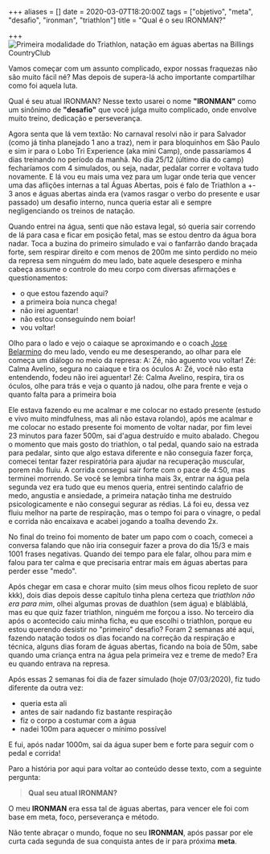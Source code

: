 +++
aliases = []
date = 2020-03-07T18:20:00Z
tags = ["objetivo", "meta", "desafio", "ironman", "triathlon"]
title = "Qual é o seu IRONMAN?"

+++
![Primeira modalidade do Triathlon, natação em águas abertas na Billings CountryClub](/blog/IMG_1071-2020-03-07.png "Primeira modalidade do Triathlon, natação em águas abertas na Billings CountryClub")

Vamos começar com um assunto complicado, expor nossas fraquezas não são muito fácil né? Mas depois de supera-lá acho importante compartilhar como foi aquela luta.

Qual é seu atual IRONMAN? Nesse texto usarei o nome **"IRONMAN"** como um sinônimo de **"desafio"** que você julga muito complicado, onde envolve muito treino, dedicação e perseverança.

Agora senta que lá vem textão:
No carnaval resolvi não ir para Salvador (como já tinha planejado 1 ano a traz), nem ir para bloquinhos em São Paulo e sim ir para o Lobo Tri Experience (aka mini Camp), onde passaríamos 4 dias treinando no período da manhã. No dia 25/12 (último dia do camp) fecharíamos com 4 simulados, ou seja, nadar, pedalar correr e voltava tudo novamente. E lá vou eu mais uma vez para um lugar onde teria que vencer uma das aflições internas a tal Águas Abertas, pois é falo de Triathlon a +- 3 anos e águas abertas ainda era (vamos rasgar o verbo do presente e usar passado) um desafio interno, nunca queria estar ali e sempre negligenciando os treinos de natação.

Quando entrei na água, senti que não estava legal, só queria sair correndo de lá para casa e ficar em posição fetal, mas se estou dentro da água bora nadar.
Toca a buzina do primeiro simulado e vai o fanfarrão dando braçada forte, sem respirar direito e com menos de 200m me sinto perdido no meio da represa sem ninguém do meu lado, bate aquele desespero e minha cabeça assume o controle do meu corpo com diversas afirmações e questionamentos:

* o que estou fazendo aqui?
* a primeira boia nunca chega!
* não irei aguentar!
* não estou conseguindo nem boiar!
* vou voltar!

Olho para o lado e vejo o caiaque se aproximando e o coach [Jose Belarmino](https://www.instagram.com/josebelarmino/) do meu lado, vendo eu me desesperando, ao olhar para ele começa um diálogo no meio da represa:
A: Zé, não aguento vou voltar!
Zé: Calma Avelino, segura no caiaque e tira os óculos
A: Zé, você não esta entendendo, fodeu não irei aguentar!
Zé: Calma Avelino, respira, tira os óculos, olhe para trás e veja o quanto já nadou, olhe para frente e veja o quanto falta para a primeira boia

Ele estava fazendo eu me acalmar e me colocar no estado presente (estudo e vivo muito mindfulness, mas ali não estava rolando), após me acalmar e me colocar no estado presente foi momento de voltar nadar, por fim levei 23 minutos para fazer 500m, sai d'agua destruído e muito abalado. Chegou o momento que mais gosto do triathlon, o tal pedal, quando saio na estrada para pedalar, sinto que algo estava diferente e não conseguia fazer força, comecei tentar fazer respiratória para ajudar na recuperação muscular, porem não fluiu. A corrida consegui sair forte com o pace de 4:50, mas terminei morrendo.
Se você se lembra tinha mais 3x, entrar na água pela segunda vez era tudo que eu menos queria, entrei sentindo calafrio de medo, angustia e ansiedade, a primeira natação tinha me destruído psicologicamente e não consegui segurar as rédias. Lá foi eu, dessa vez fluiu melhor na parte de respiração, mas o tempo foi para o vinagre, o pedal e corrida não encaixava e acabei jogando a toalha devendo 2x.

No final do treino foi momento de bater um papo com o coach, comecei a conversa falando que não iria conseguir fazer a prova do dia 15/3 e mais 1001 frases negativas. Quando dei tempo para ele falar, olhou para mim e falou para ter calma e que precisaria entrar mais em águas abertas para perder esse "medo".

Após chegar em casa e chorar muito (sim meus olhos ficou repleto de suor kkk), dois dias depois desse capítulo tinha plena certeza que _triathlon não era para mim_, olhei algumas provas de duathlon (sem água) e blábláblá, mas eu que quiz fazer triathlon, ninguém me forçou a isso. No terceiro dia após o acontecido caiu minha ficha, eu que escolhi o triathlon, porque eu estou querendo desistir no "primeiro" desafio?
Foram 2 semanas até aqui, fazendo natação todos os dias focando na correção da respiração e técnica, alguns dias foram de águas abertas, ficando na boia de 50m, sabe quando uma criança entra na água pela primeira vez e treme de medo? Era eu quando entrava na represa.

Após essas 2 semanas foi dia de fazer simulado (hoje 07/03/2020), fiz tudo diferente da outra vez:

* queria esta ali
* antes de sair nadando fiz bastante respiração
* fiz o corpo a costumar com a água
* nadei 100m para aquecer o mínimo possível

E fui, após nadar 1000m, sai da água super bem e forte para seguir com o pedal e corrida!

Paro a história por aqui para voltar ao conteúdo desse texto, com a seguinte pergunta:

> **Qual seu atual IRONMAN?**

O meu **IRONMAN** era essa tal de águas abertas, para vencer ele foi com base em meta, foco, perseverança e método.

Não tente abraçar o mundo, foque no seu **IRONMAN**, após passar por ele curta cada segunda de sua conquista antes de ir para próxima **meta**.
